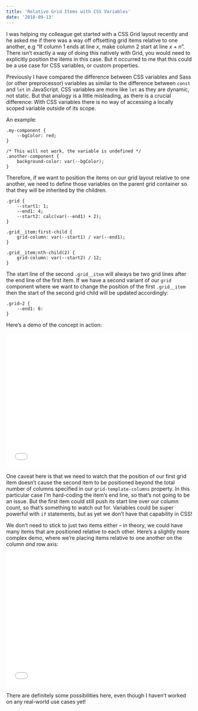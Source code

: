 ```yaml
---
title: 'Relative Grid Items with CSS Variables'
date: '2018-09-13'
---
```


I was helping my colleague get started with a CSS Grid layout recently and he asked me if there was a way off offsetting grid items relative to one another, e.g “If column 1 ends at line _x_, make column 2 start at line _x + n_”. There isn’t exactly a way of doing this natively with Grid, you would need to explicitly position the items in this case. But it occurred to me that this could be a use case for CSS variables, or custom properties.

Previously I have compared the difference between CSS variables and Sass (or other preprocessor) variables as similar to the difference between `const` and `let` in JavaScript. CSS variables are more like `let` as they are dynamic, not static. But that analogy is a little misleading, as there is a crucial difference: With CSS variables there is no way of accessing a locally scoped variable outside of its scope.

An example:

```
.my-component {
	--bgColor: red;
}

/* This will not work, the variable is undefined */
.another-component {
	background-color: var(--bgColor);
}
```

Therefore, if we want to position the items on our grid layout relative to one another, we need to define those variables on the parent grid container so that they will be inherited by the children.

```
.grid {
	--start1: 1;
	--end1: 4;
	--start2: calc(var(--end1) + 2);
}

.grid__item:first-child {
	grid-column: var(--start1) / var(--end1);
}

.grid__item:nth-child(2) {
	grid-column: var(--start2) / 12;
}
```

The start line of the second `.grid__item` will always be two grid lines after the end line of the first item. If we have a second variant of our `grid` component where we want to change the position of the first `.grid__item` then the start of the second grid child will be updated accordingly:

```
.grid—2 {
	--end1: 6:
}
```

Here’s a demo of the concept in action:

<iframe height='365' scrolling='no' title='Relative columns with CSS variables' src='//codepen.io/michellebarker/embed/xajVqz/?height=352&theme-id=0&default-tab=result&embed-version=2' frameborder='no' allowtransparency='true' allowfullscreen='true' style='width: 100%;'>See the Pen <a href='https://codepen.io/michellebarker/pen/xajVqz/'>Relative columns with CSS variables</a> by Michelle Barker (<a href='https://codepen.io/michellebarker'>@michellebarker</a>) on <a href='https://codepen.io'>CodePen</a>.
</iframe>

One caveat here is that we need to watch that the position of our first grid item doesn’t cause the second item to be positioned beyond the total number of columns specified in our `grid-template-columns` property. In this particular case I’m hard-coding the item’s end line, so that’s not going to be an issue. But the first item could still push its start line over our column count, so that’s something to watch out for. Variables could be super powerful with `if` statements, but as yet we don’t have that capability in CSS!

We don’t need to stick to just two items either – in theory, we could have many items that are positioned relative to each other. Here’s a slightly more complex demo, where we’re placing items relative to one another on the column _and_ row axis:

<iframe height='365' scrolling='no' title='Relative grid items with CSS variables' src='//codepen.io/michellebarker/embed/PdaBvj/?height=265&theme-id=0&default-tab=result&embed-version=2' frameborder='no' allowtransparency='true' allowfullscreen='true' style='width: 100%;'>See the Pen <a href='https://codepen.io/michellebarker/pen/PdaBvj/'>Relative grid items with CSS variables</a> by Michelle Barker (<a href='https://codepen.io/michellebarker'>@michellebarker</a>) on <a href='https://codepen.io'>CodePen</a>.
</iframe>

There are definitely some possibilities here, even though I haven’t worked on any real-world use cases yet!
